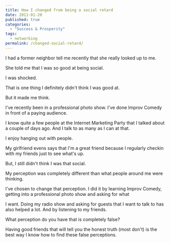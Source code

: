 ```yaml
---
title: How I changed from being a social retard
date: 2011-01-20
published: true
categories:
  - "Success & Prosperity"
tags:
  - networking
permalink: /changed-social-retard/
---
```

I had a former neighbor tell me recently that she really looked up to me.

She told me that I was so good at being social.

I was shocked.

That is one thing I definitely didn't think I was good at.

But it made me think.

I've recently been in a professional photo show. I've done Improv Comedy in front of a paying audience.

I know quite a few people at the Internet Marketing Party that I talked about a couple of days ago. And I talk to as many as I can at that.

I enjoy hanging out with people.

My girlfriend evens says that I'm a great friend because I regularly checkin with my friends just to see what's up.

But, I still didn't think I was that social.

My perception was completely different than what people around me were thinking.

I've chosen to change that perception. I did it by learning Improv Comedy, getting into a professional photo show and asking for what

I want. Doing my radio show and asking for guests that I want to talk to has also helped a lot. And by listening to my friends.

What perception do you have that is completely false?

Having good friends that will tell you the honest truth (most don't) is the best way I know how to find these false perceptions.